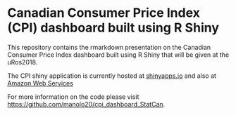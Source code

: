 # Canadian Consumer Price Index (CPI) dashboard built using R Shiny

This repository contains the rmarkdown presentation on the Canadian Consumer Price Index dashboard built using R Shiny that will be given at the uRos2018.

The CPI shiny application is currently hosted at [shinyapps.io](https://kunov.shinyapps.io/consumer_price_index/) and also at [Amazon Web Services](http://18.222.224.189:3838/cpi_dashboard_StatCan/)

For more information on the code please visit https://github.com/manolo20/cpi_dashboard_StatCan.






